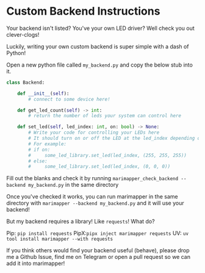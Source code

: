 # Custom Backend Instructions

Your backend isn't listed? You've your own LED driver? Well check you out clever-clogs!

Luckily, writing your own custom backend is super simple with a dash of Python!

Open a new python file called `my_backend.py` and copy the below stub into it.

```python
class Backend:

    def __init__(self):
        # connect to some device here!

    def get_led_count(self) -> int:
        # return the number of leds your system can control here

    def set_led(self, led_index: int, on: bool) -> None:
        # Write your code for controlling your LEDs here
        # It should turn on or off the LED at the led_index depending on the "on" variable
        # For example:
        # if on:
        #     some_led_library.set_led(led_index, (255, 255, 255))
        # else:
        #     some_led_library.set_led(led_index, (0, 0, 0))
```

Fill out the blanks and check it by running `marimapper_check_backend --backend my_backend.py` in the same directory

Once you've checked it works, you can run marimapper in the same directory with `marimapper --backend my_backend.py` and it will use your backend!

But my backend requires a library! Like `requests`! What do?

Pip: `pip install requests`
PipX:`pipx inject marimapper requests`
UV: `uv tool install marimapper --with requests`

If you think others would find your backend useful (behave), please drop me a Github Issue, 
find me on Telegram or open a pull request so we can add it into marimapper!